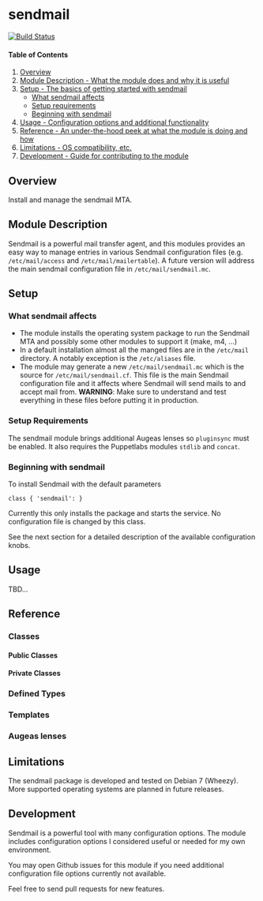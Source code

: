 # sendmail

[![Build Status](https://travis-ci.org/smoeding/puppet-sendmail.svg?branch=master)](https://travis-ci.org/smoeding/puppet-sendmail)

#### Table of Contents

1. [Overview](#overview)
2. [Module Description - What the module does and why it is useful](#module-description)
3. [Setup - The basics of getting started with sendmail](#setup)
	* [What sendmail affects](#what-sendmail-affects)
	* [Setup requirements](#setup-requirements)
	* [Beginning with sendmail](#beginning-with-sendmail)
4. [Usage - Configuration options and additional functionality](#usage)
5. [Reference - An under-the-hood peek at what the module is doing and how](#reference)
5. [Limitations - OS compatibility, etc.](#limitations)
6. [Development - Guide for contributing to the module](#development)

## Overview

Install and manage the sendmail MTA.

## Module Description

Sendmail is a powerful mail transfer agent, and this modules provides an easy way to manage entries in various Sendmail configuration files (e.g. `/etc/mail/access` and `/etc/mail/mailertable`). A future version will address the main sendmail configuration file in `/etc/mail/sendmail.mc`.

## Setup

### What sendmail affects

* The module installs the operating system package to run the Sendmail MTA and possibly some other modules to support it (make, m4, ...)
* In a default installation almost all the manged files are in the `/etc/mail` directory. A notably exception is the `/etc/aliases` file.
* The module may generate a new `/etc/mail/sendmail.mc` which is the source for `/etc/mail/sendmail.cf`. This file is the main Sendmail configuration file and it affects where Sendmail will send mails to and accept mail from. **WARNING**: Make sure to understand and test everything in these files before putting it in production.

### Setup Requirements

The sendmail module brings additional Augeas lenses so `pluginsync` must be enabled. It also requires the Puppetlabs modules `stdlib` and `concat`.

### Beginning with sendmail

To install Sendmail with the default parameters

```
class { 'sendmail': }
```

Currently this only installs the package and starts the service. No configuration file is changed by this class.

See the next section for a detailed description of the available configuration knobs.

## Usage

TBD...

## Reference

### Classes

#### Public Classes

#### Private Classes

### Defined Types

### Templates

### Augeas lenses

## Limitations

The sendmail package is developed and tested on Debian 7 (Wheezy). More supported operating systems are planned in future releases.

## Development

Sendmail is a powerful tool with many configuration options. The module includes configuration options I considered useful or needed for my own environment.

You may open Github issues for this module if you need additional configuration file options currently not available.

Feel free to send pull requests for new features.
